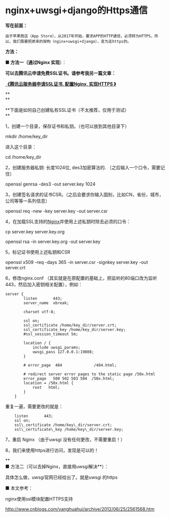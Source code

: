 # nginx+uwsgi+django的Https通信

**写在前面：**

```
由于苹果商店（App Store），从2017年开始，要求APP的HTTP通信，必须转为HTTPS，所以，我们需要把原来的架构（nginx+uwsgi+django），变为走https的。
```

**方法：**

**■ 方法一（通过Nginx 实现**）：

**可以去腾讯云申请免费SSL证书。请参考我另一篇文章：**

[**《腾讯云服务器申请SSL证书, 配置Nginx, 实现HTTPS 》**](http://blog.csdn.net/chenggong2dm/article/details/61925938)

**    
**

**下面是如何自己创建私有SSL证书（不太推荐，仅用于测试）    
**

1，创建一个目录，保存证书和私钥。（也可以放到其他目录下）

mkdir /home/key\_dir

进入这个目录：

cd /home/key\_dir

2，创建服务器私钥: 长度1024位, des3加密算法的. （之后输入一个口令，需要记住）

openssl genrsa -des3 -out server.key 1024

3，创建签名请求的证书CSR。（之后会要求你输入国别，比如CN，省份，城市，公司等等一系列信息）

openssl req -new -key server.key -out server.csr

4，在加载SSL支持的[Nginx](http://www.centos.bz/category/web-server/nginx/)并使用上述私钥时除去必须的口令：

cp server.key server.key.org

openssl rsa -in server.key.org -out server.key

5，标记证书使用上述私钥和CSR

openssl x509 -req -days 365 -in server.csr -signkey server.key -out server.crt

6，修改nginx.conf （其实就是在原配置的基础上，把监听的80端口改为监听443，然后加入密钥相关配置），例如：

```
server {
        listen       443;
        server_name  xbreak;

        charset utf-8;

        ssl on;
        ssl_certificate /home/key_dir/server.crt;
        ssl_certificate_key /home/key_dir/server.key;
        #ssl_session_timeout 5m;

        location / {
            include uwsgi_params;
            uwsgi_pass 127.0.0.1:19808;
        }

        # error_page  404              /404.html;

        # redirect server error pages to the static page /50x.html
        error_page   500 502 503 504  /50x.html;
        location = /50x.html {
            root   html;
        }
    }
```

重复一遍，需要更改的就是：

```
    listen       443;  
    ssl on;  
    ssl\_certificate /home/key\_dir/server.crt;  
    ssl\_certificate\_key /home/key\_dir/server.key;
```

7，重启 Nginx  （由于uwsgi 没有任何更改，不需要重启！）

8，我们来使用https进行访问，发现是可以的！



**  
■ 方法二（可以去掉Nginx，直接用uwsgi解决**）：

具体怎么做，uwsgi官网已经给出了。就是uwsgi 的https  


  


  


■ 本文参考：

nginx使用ssl模块配置HTTPS支持  


http://www.cnblogs.com/yanghuahui/archive/2012/06/25/2561568.htm

